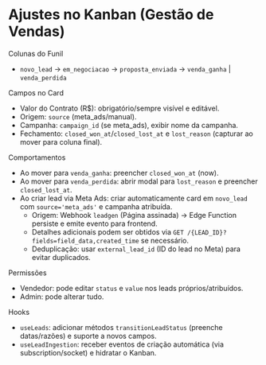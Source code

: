 # Ajustes no Kanban (Gestão de Vendas)

Colunas do Funil
- `novo_lead` → `em_negociacao` → `proposta_enviada` → `venda_ganha` | `venda_perdida`

Campos no Card
- Valor do Contrato (R$): obrigatório/sempre visível e editável.
- Origem: `source` (meta_ads/manual).
- Campanha: `campaign_id` (se meta_ads), exibir nome da campanha.
- Fechamento: `closed_won_at`/`closed_lost_at` e `lost_reason` (capturar ao mover para coluna final).

Comportamentos
- Ao mover para `venda_ganha`: preencher `closed_won_at` (now).
- Ao mover para `venda_perdida`: abrir modal para `lost_reason` e preencher `closed_lost_at`.
- Ao criar lead via Meta Ads: criar automaticamente card em `novo_lead` com `source='meta_ads'` e campanha atribuída.
  - Origem: Webhook `leadgen` (Página assinada) → Edge Function persiste e emite evento para frontend.
  - Detalhes adicionais podem ser obtidos via `GET /{LEAD_ID}?fields=field_data,created_time` se necessário.
  - Deduplicação: usar `external_lead_id` (ID do lead no Meta) para evitar duplicados.

Permissões
- Vendedor: pode editar `status` e `value` nos leads próprios/atribuídos.
- Admin: pode alterar tudo.

Hooks
- `useLeads`: adicionar métodos `transitionLeadStatus` (preenche datas/razões) e suporte a novos campos.
 - `useLeadIngestion`: receber eventos de criação automática (via subscription/socket) e hidratar o Kanban.